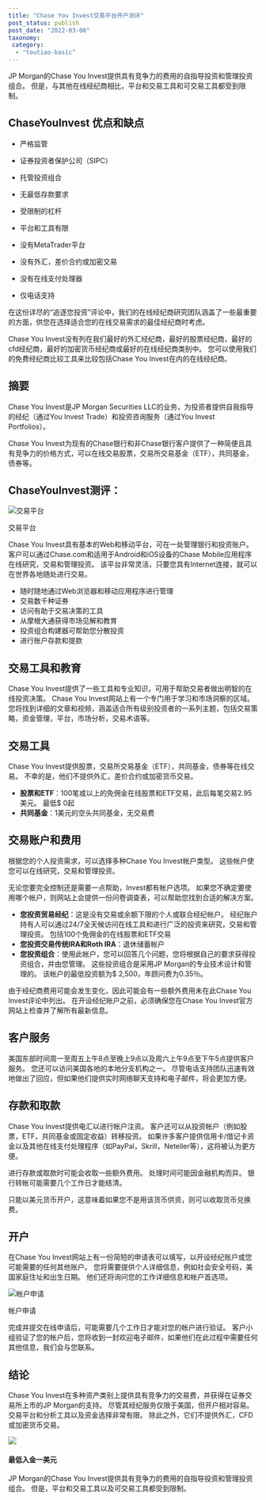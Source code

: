 ```yaml
---
title: "Chase You Invest交易平台开户测评"
post_status: publish
post_date: "2022-03-08"
taxonomy:
 category: 
  - "toutiao-basic"
---
```


JP Morgan的Chase You Invest提供具有竞争力的费用的自指导投资和管理投资组合。 但是，与其他在线经纪商相比，平台和交易工具和可交易工具都受到限制。

## ChaseYouInvest 优点和缺点

- 严格监管

- 证券投资者保护公司（SIPC）

- 托管投资组合

- 无最低存款要求

- 受限制的杠杆

- 平台和工具有限

- 没有MetaTrader平台

- 没有外汇，差价合约或加密交易

- 没有在线支付处理器

- 仅电话支持


在这份详尽的“追逐您投资”评论中，我们的在线经纪商研究团队涵盖了一些最重要的方面，供您在选择适合您的在线交易需求的最佳经纪商时考虑。

Chase You Invest没有列在我们最好的外汇经纪商，最好的股票经纪商，最好的cfd经纪商，最好的加密货币经纪商或最好的在线经纪商类别中。 您可以使用我们的免费经纪商比较工具来比较包括Chase You Invest在内的在线经纪商。

## 摘要

Chase You Invest是JP Morgan Securities LLC的业务，为投资者提供自我指导的经纪（通过You Invest Trade）和投资咨询服务（通过You Invest Portfolios）。

Chase You Invest为现有的Chase银行和非Chase银行客户提供了一种简便且具有竞争力的价格方式，可以在线交易股票，交易所交易基金（ETF），共同基金，债券等。

## ChaseYouInvest测评：

![交易平台](https://cdn.fendou.la/funstoutiao/2020/11/Chase-You-Invest-Trading-Platforms.png "交易平台")

交易平台

Chase You Invest具有基本的Web和移动平台，可在一处管理银行和投资账户。 客户可以通过Chase.com和适用于Android和iOS设备的Chase Mobile应用程序在线研究，交易和管理投资。 该平台非常灵活，只要您具有Internet连接，就可以在世界各地随处进行交易。

- 随时随地通过Web浏览器和移动应用程序进行管理
- 交易数千种证券
- 访问有助于交易决策的工具
- 从摩根大通获得市场见解和教育
- 投资组合构建器可帮助您分散投资
- 进行账户存款和提款

## 交易工具和教育

Chase You Invest提供了一些工具和专业知识，可用于帮助交易者做出明智的在线投资决策。 Chase You Invest网站上有一个专门用于学习和市场洞察的区域。 您将找到详细的文章和视频，涵盖适合所有级别投资者的一系列主题，包括交易策略，资金管理，平台，市场分析，交易术语等。

## 交易工具

Chase You Invest提供股票，交易所交易基金（ETF），共同基金，债券等在线交易。 不幸的是，他们不提供外汇，差价合约或加密货币交易。

- **股票和ETF**：100笔或以上的免佣金在线股票和ETF交易，此后每笔交易2.95美元。 最低$ 0起
- **共同基金**：1美元的空头共同基金，无交易费

## 交易账户和费用

根据您的个人投资需求，可以选择多种Chase You Invest帐户类型。 这些帐户使您可以在线研究，交易和管理投资。

无论您要完全控制还是需要一点帮助，Invest都有帐户选项。 如果您不确定要使用哪个帐户，则网站上会提供一份问卷调查表，可以帮助您找到合适的解决方案。

- **您投资贸易经纪**：这是没有交易或余额下限的个人或联合经纪帐户。 经纪账户持有人可以通过24/7全天候访问在线工具和进行广泛的投资来研究，交易和管理投资。 包括100个免佣金的在线股票和ETF交易
- **您投资交易传统IRA和Roth IRA**：退休储蓄帐户
- **您投资组合**：使用此帐户，您可以回答几个问题，您将根据自己的要求获得投资组合，并由您管理。 这些投资组合是采用JP Morgan的专业技术设计和管理的。 该帐户的最低投资额为$ 2,500，年顾问费为0.35％。

由于经纪商费用可能会发生变化，因此可能会有一些额外费用未在此Chase You Invest评论中列出。 在开设经纪账户之前，必须确保您在Chase You Invest官方网站上检查并了解所有最新信息。

## 客户服务

美国东部时间周一至周五上午8点至晚上9点以及周六上午9点至下午5点提供客户服务。 您还可以访问美国各地的本地分支机构之一。 尽管电话支持团队迅速有效地做出了回应，但如果他们提供实时网络聊天支持和电子邮件，将会更加方便。

## 存款和取款

Chase You Invest提供电汇以进行帐户注资。 客户还可以从投资帐户（例如股票，ETF，共同基金或固定收益）转移投资。 如果许多客户提供信用卡/借记卡资金以及其他在线支付处理程序（如PayPal，Skrill，Neteller等），这将被认为更方便。

进行存款或取款时可能会收取一些额外费用。 处理时间可能因金融机构而异。 银行转帐可能需要几个工作日才能结清。

只能以美元货币开户，这意味着如果您不是用该货币供资，则可以收取货币兑换费。

## 开户

在Chase You Invest网站上有一份简短的申请表可以填写，以开设经纪账户或您可能需要的任何其他账户。 您将需要提供个人详细信息，例如社会安全号码，美国家庭住址和出生日期。 他们还将询问您的工作详细信息和帐户首选项。

![帐户申请](https://cdn.fendou.la/funstoutiao/2020/11/Chase-You-Invest-Account-Application.png "帐户申请")

帐户申请

完成并提交在线申请后，可能需要几个工作日才能对您的帐户进行验证。 客户小组验证了您的帐户后，您将收到一封欢迎电子邮件，如果他们在此过程中需要任何其他信息，我们会与您联系。

## 结论

Chase You Invest在多种资产类别上提供具有竞争力的交易费，并获得在证券交易所上市的JP Morgan的支持。 尽管其经纪服务仅限于美国，但开户相对容易。 交易平台和分析工具以及资金选择非常有限。 除此之外，它们不提供外汇，CFD或加密货币交易。

![](https://cdn.fendou.la/funstoutiao/2020/11/Chase-You-Invest.png)

#### 最低入金一美元

JP Morgan的Chase You Invest提供具有竞争力的费用的自指导投资和管理投资组合。 但是，平台和交易工具以及可交易工具都受到限制。

